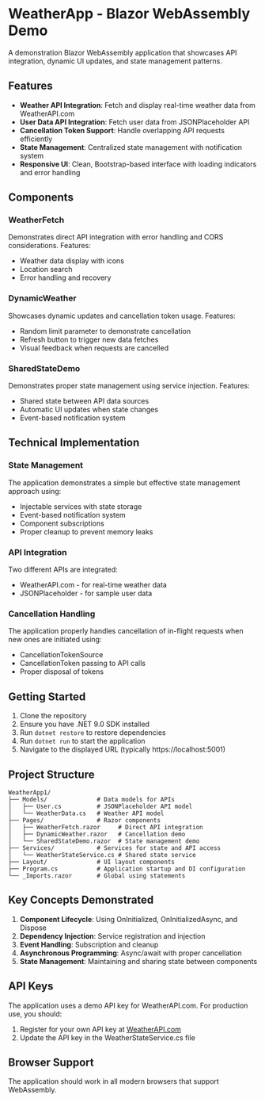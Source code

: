 # WeatherApp - Blazor WebAssembly Demo

A demonstration Blazor WebAssembly application that showcases API integration, dynamic UI updates, and state management patterns.

## Features

- **Weather API Integration**: Fetch and display real-time weather data from WeatherAPI.com
- **User Data API Integration**: Fetch user data from JSONPlaceholder API
- **Cancellation Token Support**: Handle overlapping API requests efficiently
- **State Management**: Centralized state management with notification system
- **Responsive UI**: Clean, Bootstrap-based interface with loading indicators and error handling

## Components

### WeatherFetch
Demonstrates direct API integration with error handling and CORS considerations. Features:
- Weather data display with icons
- Location search
- Error handling and recovery

### DynamicWeather
Showcases dynamic updates and cancellation token usage. Features:
- Random limit parameter to demonstrate cancellation
- Refresh button to trigger new data fetches
- Visual feedback when requests are cancelled

### SharedStateDemo
Demonstrates proper state management using service injection. Features:
- Shared state between API data sources
- Automatic UI updates when state changes
- Event-based notification system

## Technical Implementation

### State Management
The application demonstrates a simple but effective state management approach using:
- Injectable services with state storage
- Event-based notification system
- Component subscriptions
- Proper cleanup to prevent memory leaks

### API Integration
Two different APIs are integrated:
- WeatherAPI.com - for real-time weather data
- JSONPlaceholder - for sample user data

### Cancellation Handling
The application properly handles cancellation of in-flight requests when new ones are initiated using:
- CancellationTokenSource
- CancellationToken passing to API calls
- Proper disposal of tokens

## Getting Started

1. Clone the repository
2. Ensure you have .NET 9.0 SDK installed
3. Run `dotnet restore` to restore dependencies
4. Run `dotnet run` to start the application
5. Navigate to the displayed URL (typically https://localhost:5001)

## Project Structure

```
WeatherApp1/
├── Models/              # Data models for APIs
│   ├── User.cs          # JSONPlaceholder API model
│   └── WeatherData.cs   # Weather API model
├── Pages/               # Razor components
│   ├── WeatherFetch.razor     # Direct API integration
│   ├── DynamicWeather.razor   # Cancellation demo
│   └── SharedStateDemo.razor  # State management demo
├── Services/            # Services for state and API access
│   └── WeatherStateService.cs # Shared state service
├── Layout/              # UI layout components
├── Program.cs           # Application startup and DI configuration
└── _Imports.razor       # Global using statements
```

## Key Concepts Demonstrated

1. **Component Lifecycle**: Using OnInitialized, OnInitializedAsync, and Dispose
2. **Dependency Injection**: Service registration and injection
3. **Event Handling**: Subscription and cleanup
4. **Asynchronous Programming**: Async/await with proper cancellation
5. **State Management**: Maintaining and sharing state between components

## API Keys

The application uses a demo API key for WeatherAPI.com. For production use, you should:
1. Register for your own API key at [WeatherAPI.com](https://www.weatherapi.com/)
2. Update the API key in the WeatherStateService.cs file

## Browser Support

The application should work in all modern browsers that support WebAssembly. 